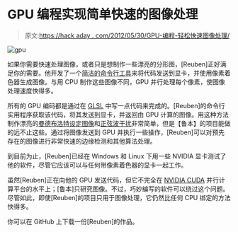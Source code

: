 # GPU 编程实现简单快速的图像处理

> 原文:[https://hack aday . com/2012/05/30/GPU-编程-轻松快速图像处理/](https://hackaday.com/2012/05/30/gpu-programming-for-easy-fast-image-processing/)

![](../Images/36aa40ea5225479df0e590f2448aecb8.png "gpu")

如果你需要快速处理图像，或者只是想制作一些漂亮的分形图，[Reuben]正好满足你的需要。他开发了一个[简洁的命令行工具](http://reubenjcarter.github.com/GPU-Programming/)来将代码发送到显卡，并使用像素着色器生成图像。与用 CPU 制作这些图像不同，GPU 并行处理每个像素，使图像处理速度快得多。

所有的 GPU 编码都是通过在 [GLSL](http://en.wikipedia.org/wiki/GLSL) 中写一点代码来完成的。[Reuben]的命令行实用程序获取该代码，将其发送到显卡，并返回由 GPU 计算的图像。用这种方法制作漂亮的[曼德布洛特设定图像](https://github.com/ReubenJCarter/GPU-Programming/blob/master/Mandelbrot.jpg)和[正弦波干扰](https://github.com/ReubenJCarter/GPU-Programming/blob/master/SineWaves.jpg)非常简单，但是【鲁本】的项目能做的远不止这些。通过将图像发送到 GPU 并执行一些操作，[Reuben]可以对预先存在的图像进行非常快速的边缘检测和其他算法处理。

到目前为止，[Reuben]已经在 Windows 和 Linux 下用一些 NVIDIA 显卡测试了他的软件，尽管它应该可以与任何带像素着色器的显卡一起工作。

虽然[Reuben]正在向他的 GPU 发送代码，但它不完全在 [NVIDIA CUDA](http://www.nvidia.com/object/cuda_home_new.html) 并行计算平台的水平上；[鲁本]只研究图像。不过，巧妙编写的软件可以绕过这个问题。尽管如此，即使[Reuben]的项目只用于图像处理，它仍然比任何 CPU 绑定的方法快得多。

你可以在 GitHub 上下载一份[Reuben]的作品。